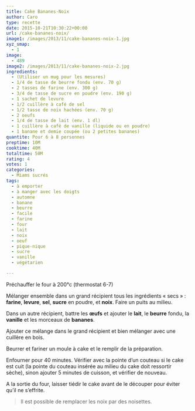```yaml
---
title: Cake Bananes-Noix
author: Caro
type: recette
date: 2015-10-21T10:30:22+00:00
url: /cake-bananes-noix/
image1: /images/2013/11/cake-bananes-noix-1.jpg
xyz_smap:
  - 1
image:
  - 489
image2: /images/2013/11/cake-bananes-noix-2.jpg
ingredients:
  - (Utiliser un mug pour les mesures)
  - 1/4 de tasse de beurre fondu (env. 70 g)
  - 2 tasses de farine (env. 300 g)
  - 3/4 de tasse de sucre en poudre (env. 190 g)
  - 1 sachet de levure
  - 1/2 cuillère à café de sel
  - 1/2 tasse de noix hachées (env. 70 g)
  - 2 oeufs
  - 1/4 de tasse de lait (env. 1 dl)
  - 1 cuillère à café de vanille (liquide ou en poudre)
  - 1 banane et demie coupée (ou 2 petites bananes)
quantite: Pour 6 à 8 personnes
preptime: 10M
cooktime: 40M
totaltime: 50M
rating: 4
votes: 1
categories:
  - Miams sucrés
tags:
  - à emporter
  - à manger avec les doigts
  - automne
  - banane
  - beurre
  - facile
  - farine
  - four
  - lait
  - noix
  - oeuf
  - pique-nique
  - sucre
  - vanille
  - végétarien

---
```

Préchauffer le four à 200°c (thermostat 6-7)

Mélanger ensemble dans un grand récipient tous les ingrédients « secs » : **farine**, **levure**, **sel**, **sucre** en poudre, et **noix**. Faire un puits au milieu.

Dans un autre récipient, battre les **œufs** et ajouter le **lait**, le **beurre** fondu, la **vanille** et les morceaux de **bananes**.

Ajouter ce mélange dans le grand récipient et bien mélanger avec une cuillère en bois.

Beurrer et fariner un moule à cake et le remplir de la préparation.

Enfourner pour 40 minutes. Vérifier avec la pointe d&rsquo;un couteau si le cake est cuit (la pointe du couteau insérée au milieu du cake doit ressortir sèche), sinon ajouter 5 minutes de cuisson, et vérifier de nouveau.

A la sortie du four, laisser tiédir le cake avant de le découper pour éviter qu&rsquo;il ne s&rsquo;effrite.

> Il est possible de remplacer les noix par des noisettes.
